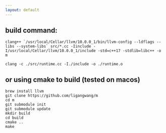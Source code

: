 ```yaml
---
layout: default
---
```




## build command:
```
clang++ `/usr/local/Cellar/llvm/10.0.0_1/bin/llvm-config --ldflags --libs --system-libs` src/*.cc -Iinclude -I/usr/local/Cellar/llvm/10.0.0_1/include -std=c++17 -stdlib=libc++ -o m

clang -c ./src/runtime.cc -I./include -o ./runtime.o
```

## or using cmake to build (tested on macos)
```
brew install llvm
git clone https://github.com/ligangwang/m
cd m
git submodule init
git submodule update
mkdir build
cd build
cmake ..
make
```